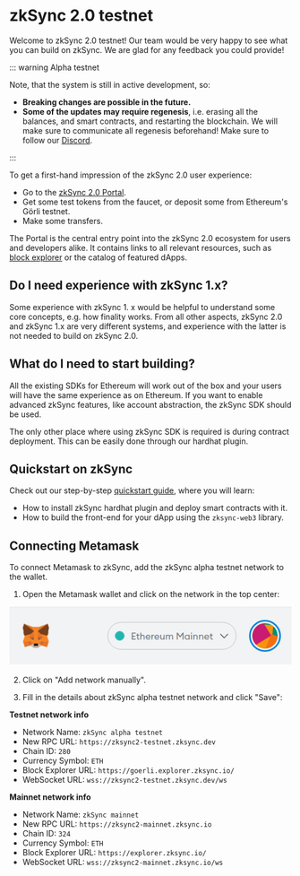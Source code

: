 # zkSync 2.0 testnet

Welcome to zkSync 2.0 testnet! Our team would be very happy to see what you can build on zkSync. We are glad for any feedback you could provide!

::: warning Alpha testnet

Note, that the system is still in active development, so:

- **Breaking changes are possible in the future.**
- **Some of the updates may require regenesis**, i.e. erasing all the balances, and smart contracts, and restarting the blockchain. We will make sure to communicate all regenesis beforehand! Make sure to follow our [Discord](https://join.zksync.dev/).

:::

To get a first-hand impression of the zkSync 2.0 user experience:

- Go to the [zkSync 2.0 Portal](https://portal.zksync.io).
- Get some test tokens from the faucet, or deposit some from Ethereum's Görli testnet.
- Make some transfers.

The Portal is the central entry point into the zkSync 2.0 ecosystem for users and developers alike. It contains links to all relevant resources, such as [block explorer](https://explorer.zksync.io) or the catalog of featured dApps.

## Do I need experience with zkSync 1.x?

Some experience with zkSync 1. x would be helpful to understand some core concepts, e.g. how finality works. From all other aspects, zkSync 2.0 and zkSync 1.x are very different systems, and experience with the latter is not needed to build on zkSync 2.0.

## What do I need to start building?

All the existing SDKs for Ethereum will work out of the box and your users will have the same experience as on Ethereum. If you want to enable advanced zkSync features, like account abstraction, the zkSync SDK should be used.

The only other place where using zkSync SDK is required is during contract deployment. This can be easily done through our hardhat plugin.

## Quickstart on zkSync

Check out our step-by-step [quickstart guide](../developer-guides/hello-world.md), where you will learn:

- How to install zkSync hardhat plugin and deploy smart contracts with it.
- How to build the front-end for your dApp using the `zksync-web3` library.

## Connecting Metamask

To connect Metamask to zkSync, add the zkSync alpha testnet network to the wallet.

1. Open the Metamask wallet and click on the network in the top center:

![img](../../assets/images/connect-1.png)

2. Click on "Add network manually".

3. Fill in the details about zkSync alpha testnet network and click "Save":

**Testnet network info**

- Network Name: `zkSync alpha testnet`
- New RPC URL: `https://zksync2-testnet.zksync.dev`
- Chain ID: `280`
- Currency Symbol: `ETH`
- Block Explorer URL: `https://goerli.explorer.zksync.io/`
- WebSocket URL: `wss://zksync2-testnet.zksync.dev/ws`

**Mainnet network info**

- Network Name: `zkSync mainnet`
- New RPC URL: `https://zksync2-mainnet.zksync.io`
- Chain ID: `324`
- Currency Symbol: `ETH`
- Block Explorer URL: `https://explorer.zksync.io/`
- WebSocket URL: `wss://zksync2-mainnet.zksync.io/ws`
